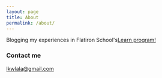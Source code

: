 ```yaml
---
layout: page
title: About
permalink: /about/
---
```


Blogging my experiences in Flatiron School's[Learn program!](https://learn.co)





### Contact me

[lkwlala@gmail.com](mailto:lkwlala@gmail.com)
